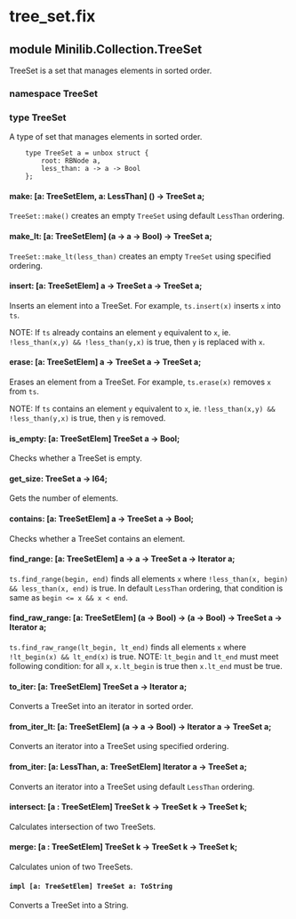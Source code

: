 # tree_set.fix

## module Minilib.Collection.TreeSet

TreeSet is a set that manages elements in sorted order.

### namespace TreeSet

### type TreeSet

A type of set that manages elements in sorted order.

```
    type TreeSet a = unbox struct {
        root: RBNode a,
        less_than: a -> a -> Bool
    };
```
#### make: [a: TreeSetElem, a: LessThan] () -> TreeSet a;

`TreeSet::make()` creates an empty `TreeSet` using default `LessThan` ordering.

#### make_lt: [a: TreeSetElem] (a -> a -> Bool) -> TreeSet a;

`TreeSet::make_lt(less_than)` creates an empty `TreeSet` using specified ordering.

#### insert: [a: TreeSetElem] a -> TreeSet a -> TreeSet a;

Inserts an element into a TreeSet.
For example, `ts.insert(x)` inserts `x` into `ts`.

NOTE: If `ts` already contains an element `y` equivalent to `x`,
ie. `!less_than(x,y) && !less_than(y,x)` is true,
then `y` is replaced with `x`.

#### erase: [a: TreeSetElem] a -> TreeSet a -> TreeSet a;

Erases an element from a TreeSet.
For example, `ts.erase(x)` removes `x` from `ts`.

NOTE: If `ts` contains an element `y` equivalent to `x`,
ie. `!less_than(x,y) && !less_than(y,x)` is true,
then `y` is removed.

#### is_empty: [a: TreeSetElem] TreeSet a -> Bool;

Checks whether a TreeSet is empty.

#### get_size: TreeSet a -> I64;

Gets the number of elements.

#### contains: [a: TreeSetElem] a -> TreeSet a -> Bool;

Checks whether a TreeSet contains an element.

#### find_range: [a: TreeSetElem] a -> a -> TreeSet a -> Iterator a;

`ts.find_range(begin, end)` finds all elements `x`
where `!less_than(x, begin) && less_than(x, end)` is true.
In default `LessThan` ordering, that condition is same as `begin <= x && x < end`.

#### find_raw_range: [a: TreeSetElem] (a -> Bool) -> (a -> Bool) -> TreeSet a -> Iterator a;

`ts.find_raw_range(lt_begin, lt_end)` finds all elements `x`
where `!lt_begin(x) && lt_end(x)` is true.
NOTE: `lt_begin` and `lt_end` must meet following condition:
for all `x`, `x.lt_begin` is true then `x.lt_end` must be true.

#### to_iter: [a: TreeSetElem] TreeSet a -> Iterator a;

Converts a TreeSet into an iterator in sorted order.

#### from_iter_lt: [a: TreeSetElem] (a -> a -> Bool) -> Iterator a -> TreeSet a;

Converts an iterator into a TreeSet using specified ordering.

#### from_iter: [a: LessThan, a: TreeSetElem] Iterator a -> TreeSet a;

Converts an iterator into a TreeSet using default `LessThan` ordering.

#### intersect: [a : TreeSetElem] TreeSet k -> TreeSet k -> TreeSet k;

Calculates intersection of two TreeSets.

#### merge: [a : TreeSetElem] TreeSet k -> TreeSet k -> TreeSet k;

Calculates union of two TreeSets.

#### `impl [a: TreeSetElem] TreeSet a: ToString`

Converts a TreeSet into a String.

